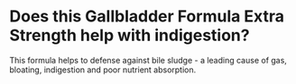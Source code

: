 # Does this Gallbladder Formula Extra Strength help with indigestion?

This formula helps to defense against bile sludge - a leading cause of gas, bloating, indigestion and poor nutrient absorption.